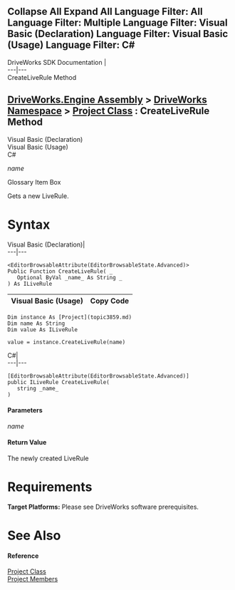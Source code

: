 Collapse All Expand All Language Filter: All  Language Filter: Multiple  Language Filter: Visual Basic (Declaration) Language Filter: Visual Basic (Usage) Language Filter: C#  
---  
DriveWorks SDK Documentation  |   
---|---  
CreateLiveRule Method   
  
[DriveWorks.Engine Assembly](topic2156.md) > [DriveWorks Namespace](topic2159.md) > [Project Class](topic3859.md) : CreateLiveRule Method  
---  
  
Visual Basic (Declaration)    
Visual Basic (Usage)    
C# 

_name_
    

Glossary Item Box

Gets a new LiveRule. 

# Syntax

Visual Basic (Declaration)|   
---|---  
      
    
    <EditorBrowsableAttribute(EditorBrowsableState.Advanced)>
    Public Function CreateLiveRule( _
       Optional ByVal _name_ As String _
    ) As ILiveRule  
  
Visual Basic (Usage)| Copy Code  
---|---  
      
    
    Dim instance As [Project](topic3859.md)
    Dim name As String
    Dim value As ILiveRule
     
    value = instance.CreateLiveRule(name)  
  
C#|   
---|---  
      
    
    [EditorBrowsableAttribute(EditorBrowsableState.Advanced)]
    public ILiveRule CreateLiveRule( 
       string _name_
    )  
  
#### Parameters

 _name_
    

#### Return Value

The newly created LiveRule

# Requirements

**Target Platforms:** Please see DriveWorks software prerequisites.

# See Also

#### Reference

[Project Class](topic3859.md)   
[Project Members](topic3860.md)


